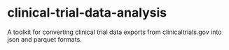 # clinical-trial-data-analysis
A toolkit for converting clinical trial data exports from clinicaltrials.gov into json and parquet formats.
